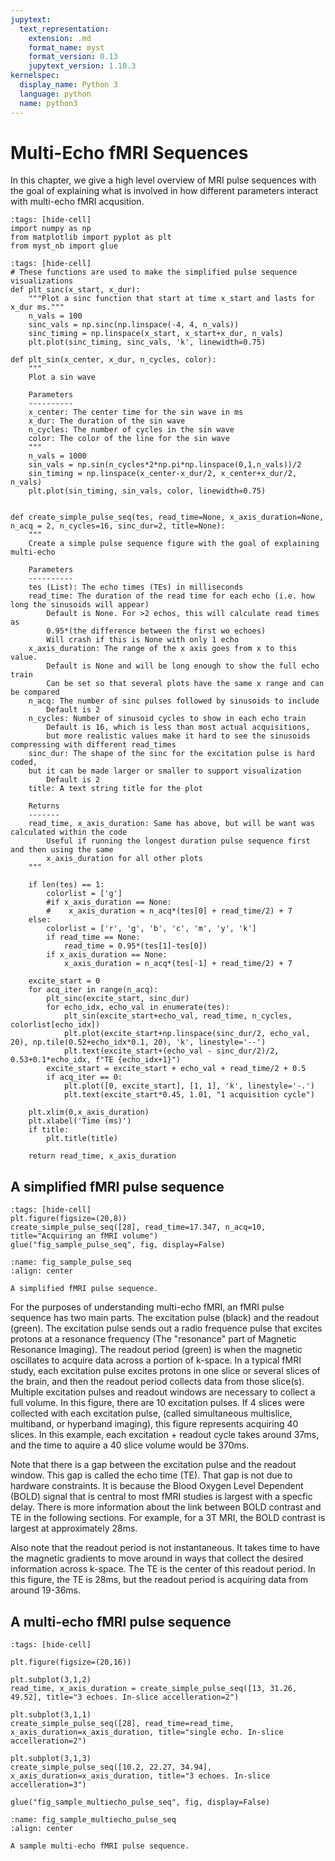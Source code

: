 ```yaml
---
jupytext:
  text_representation:
    extension: .md
    format_name: myst
    format_version: 0.13
    jupytext_version: 1.10.3
kernelspec:
  display_name: Python 3
  language: python
  name: python3
---
```


# Multi-Echo fMRI Sequences

In this chapter, we give a high level overview of MRI pulse sequences with the goal of explaining what is involved in how different parameters interact with multi-echo fMRI acqusition.

```{code-cell} ipython3
:tags: [hide-cell]
import numpy as np
from matplotlib import pyplot as plt
from myst_nb import glue
```

```{code-cell} ipython3
:tags: [hide-cell]
# These functions are used to make the simplified pulse sequence visualizations
def plt_sinc(x_start, x_dur):
    """Plot a sinc function that start at time x_start and lasts for x_dur ms."""
    n_vals = 100
    sinc_vals = np.sinc(np.linspace(-4, 4, n_vals))
    sinc_timing = np.linspace(x_start, x_start+x_dur, n_vals)
    plt.plot(sinc_timing, sinc_vals, 'k', linewidth=0.75)

def plt_sin(x_center, x_dur, n_cycles, color):
    """
    Plot a sin wave
    
    Parameters
    ----------
    x_center: The center time for the sin wave in ms
    x_dur: The duration of the sin wave
    n_cycles: The number of cycles in the sin wave
    color: The color of the line for the sin wave
    """
    n_vals = 1000
    sin_vals = np.sin(n_cycles*2*np.pi*np.linspace(0,1,n_vals))/2
    sin_timing = np.linspace(x_center-x_dur/2, x_center+x_dur/2, n_vals)
    plt.plot(sin_timing, sin_vals, color, linewidth=0.75)

    
def create_simple_pulse_seq(tes, read_time=None, x_axis_duration=None, n_acq = 2, n_cycles=16, sinc_dur=2, title=None):
    """
    Create a simple pulse sequence figure with the goal of explaining multi-echo

    Parameters
    ----------
    tes (List): The echo times (TEs) in milliseconds
    read_time: The duration of the read time for each echo (i.e. how long the sinusoids will appear)
        Default is None. For >2 echos, this will calculate read times as
        0.95*(the difference between the first wo echoes)
        Will crash if this is None with only 1 echo
    x_axis_duration: The range of the x axis goes from x to this value.
        Default is None and will be long enough to show the full echo train
        Can be set so that several plots have the same x range and can be compared
    n_acq: The number of sinc pulses followed by sinusoids to include
        Default is 2
    n_cycles: Number of sinusoid cycles to show in each echo train
        Default is 16, which is less than most actual acquisitions,
        but more realistic values make it hard to see the sinusoids compressing with different read_times
    sinc_dur: The shape of the sinc for the excitation pulse is hard coded,
    but it can be made larger or smaller to support visualization
        Default is 2
    title: A text string title for the plot
    
    Returns
    -------
    read_time, x_axis_duration: Same has above, but will be want was calculated within the code
        Useful if running the longest duration pulse sequence first and then using the same
        x_axis_duration for all other plots
    """

    if len(tes) == 1:
        colorlist = ['g']
        #if x_axis_duration == None:
        #    x_axis_duration = n_acq*(tes[0] + read_time/2) + 7
    else:
        colorlist = ['r', 'g', 'b', 'c', 'm', 'y', 'k']
        if read_time == None:
            read_time = 0.95*(tes[1]-tes[0])
        if x_axis_duration == None:
            x_axis_duration = n_acq*(tes[-1] + read_time/2) + 7

    excite_start = 0
    for acq_iter in range(n_acq):
        plt_sinc(excite_start, sinc_dur)
        for echo_idx, echo_val in enumerate(tes):
            plt_sin(excite_start+echo_val, read_time, n_cycles, colorlist[echo_idx])
            plt.plot(excite_start+np.linspace(sinc_dur/2, echo_val, 20), np.tile(0.52+echo_idx*0.1, 20), 'k', linestyle='--')
            plt.text(excite_start+(echo_val - sinc_dur/2)/2, 0.53+0.1*echo_idx, f"TE {echo_idx+1}")
        excite_start = excite_start + echo_val + read_time/2 + 0.5
        if acq_iter == 0:
            plt.plot([0, excite_start], [1, 1], 'k', linestyle='-.')
            plt.text(excite_start*0.45, 1.01, "1 acquisition cycle")

    plt.xlim(0,x_axis_duration)
    plt.xlabel('Time (ms)')
    if title:
        plt.title(title)

    return read_time, x_axis_duration
```

## A simplified fMRI pulse sequence

```{code-cell} ipython3
:tags: [hide-cell]
plt.figure(figsize=(20,8))
create_simple_pulse_seq([28], read_time=17.347, n_acq=10, title="Acquiring an fMRI volume")
glue("fig_sample_pulse_seq", fig, display=False)
```

```{glue:figure} fig_sample_pulse_seq
:name: fig_sample_pulse_seq
:align: center

A simplified fMRI pulse sequence.
```

For the purposes of understanding multi-echo fMRI,
an fMRI pulse sequence has two main parts.
The excitation pulse (black) and the readout (green).
The excitation pulse sends out a radio frequence pulse that excites protons at a resonance frequency
(The "resonance" part of Magnetic Resonance Imaging).
The readout period (green) is when the magnetic oscillates
to acquire data across a portion of k-space.
In a typical fMRI study, each excitation pulse excites protons in
one slice or several slices of the brain,
and then the readout period collects data from those slice(s).
Multiple excitation pulses and readout windows are necessary to collect a full volume.
In this figure, there are 10 excitation pulses.
If 4 slices were collected with each excitation pulse,
(called simultaneous multislice, multiband, or hyperband imaging),
this figure represents acquiring 40 slices.
In this example, each excitation + readout cycle takes around 37ms,
and the time to aquire a 40 slice volume would be 370ms.

Note that there is a gap between the excitation pulse and the readout window.
This gap is called the echo time (TE).
That gap is not due to hardware constraints.
It is because the Blood Oxygen Level Dependent (BOLD) signal
that is central to most fMRI studies is largest with a specfic delay.
There is more information about the link between BOLD contrast
and TE in the following sections.
For example, for a 3T MRI, the BOLD contrast is largest at approximately 28ms.

Also note that the readout period is not instantaneous.
It takes time to have the magnetic gradients to move around in ways that collect the desired information across k-space.
The TE is the center of this readout period.
In this figure, the TE is 28ms, but the readout period is acquiring data from around 19-36ms.

## A multi-echo fMRI pulse sequence

```{code-cell} ipython3
:tags: [hide-cell]

plt.figure(figsize=(20,16))

plt.subplot(3,1,2)
read_time, x_axis_duration = create_simple_pulse_seq([13, 31.26, 49.52], title="3 echoes. In-slice accelleration=2")

plt.subplot(3,1,1)
create_simple_pulse_seq([28], read_time=read_time, x_axis_duration=x_axis_duration, title="single echo. In-slice accelleration=2")

plt.subplot(3,1,3)
create_simple_pulse_seq([10.2, 22.27, 34.94], x_axis_duration=x_axis_duration, title="3 echoes. In-slice accelleration=3")

glue("fig_sample_multiecho_pulse_seq", fig, display=False)
```

```{glue:figure} fig_sample_multiecho_pulse_seq
:name: fig_sample_multiecho_pulse_seq
:align: center

A sample multi-echo fMRI pulse sequence.
```

